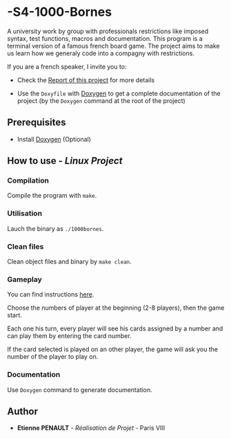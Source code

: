 # -S4-1000-Bornes
A university work by group with professionals restrictions like imposed syntax, test functions, macros and documentation. 
This program is a terminal version of a famous french board game.
The project aims to make us learn how we generaly code into a compagny with restrictions.

If you are a french speaker, I invite you to:

- Check the [Report of this project](https://github.com/3t13nn3/-S4-1000-Bornes/blob/master/Rapport/Rapport_R%C3%A9a.pdf) for more details

- Use the ```Doxyfile``` with [Doxygen](http://www.doxygen.nl/) to get a complete documentation of the project (by the ```Doxygen``` command at the root of the project)

## Prerequisites

- Install [Doxygen](http://www.doxygen.nl/) (Optional)

## How to use - *Linux Project*

### Compilation

Compile the program with ```make```.

### Utilisation

Lauch the binary as ```./1000bornes```.

### Clean files

Clean object files and binary by ```make clean```.

### Gameplay

You can find instructions [here](https://www.fgbradleys.com/rules/Mille%20Bornes.pdf).

Choose the numbers of player at the beginning (2-8 players), then the game start.

Each one his turn, every player will see his cards assigned by a number and can play them by entering the card number. 

If the card selected is played on an other player, the game will ask you the number of the player to play on.

### Documentation

Use ```Doxygen``` command to generate documentation.

## Author

* **Etienne PENAULT** - *Réalisation de Projet* - Paris VIII
